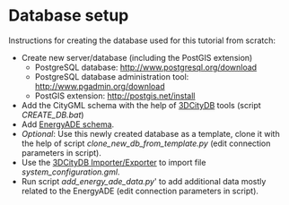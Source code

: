 # Database setup

Instructions for creating the database used for this tutorial from scratch:
- Create new server/database (including the PostGIS extension)
    - PostgreSQL database: http://www.postgresql.org/download
    - PostgreSQL database administration tool: http://www.pgadmin.org/download
    - PostGIS extension: http://postgis.net/install
- Add the CityGML schema with the help of [3DCityDB](http://www.3dcitydb.org/) tools (script *CREATE_DB.bat*)
- Add [EnergyADE schema](https://github.com/gioagu/3dcitydb_energy_ade).
- *Optional*: Use this newly created database as a template, clone it with the help of script *clone_new_db_from_template.py* (edit connection parameters in script).
- Use the [3DCityDB Importer/Exporter](http://www.3dcitydb.org/3dcitydb/3dimpexp/) to import file *system_configuration.gml*.
- Run script *add_energy_ade_data.py*' to add additional data mostly related to the EnergyADE (edit connection parameters in script).
 